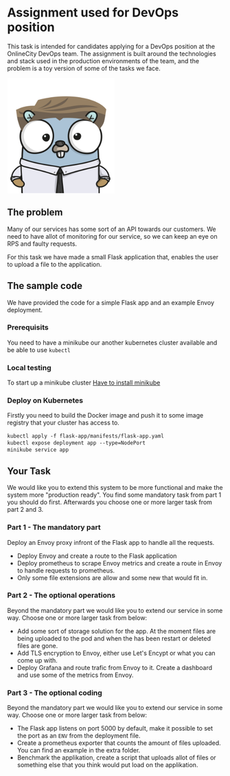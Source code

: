 # Assignment used for DevOps position
This task is intended for candidates applying for a DevOps position at the OnlineCity DevOps team. 
The assignment is built around the technologies and stack used in the production environments of the team, and the problem is a toy version of some of the tasks we face.


![Interview](./interview-gopher.png)


## The problem
Many of our services has some sort of an API towards our customers. We need to have allot of monitoring for our service, so we can keep an eye on RPS and faulty requests.

For this task we have made a small Flask application that, enables the user to upload a file to the application.


## The sample code
We have provided the code for a simple Flask app and an example Envoy deployment.

### Prerequisits
You need to have a minikube our another kubernetes cluster available and be able to use `kubectl`

### Local testing
To start up a minikube cluster [Have to install minikube](https://kubernetes.io/docs/tasks/tools/install-minikube/)

### Deploy on Kubernetes
Firstly you need to build the Docker image and push it to some image registry that your cluster has access to. 
```
kubectl apply -f flask-app/manifests/flask-app.yaml
kubectl expose deployment app --type=NodePort
minikube service app
```

## Your Task
We would like you to extend this system to be more functional and make the system more "production ready".
You find some mandatory task from part 1 you should do first. Afterwards you choose one or more larger task from part 2 and 3. 

### Part 1 - The mandatory part
Deploy an Envoy proxy infront of the Flask app to handle all the requests. 

* Deploy Envoy and create a route to the Flask application
* Deploy prometheus to scrape Envoy metrics and create a route in Envoy to handle requests to prometheus.
* Only some file extensions are allow and some new that would fit in.

### Part 2 - The optional operations
Beyond the mandatory part we would like you to extend our service in some way. 
Choose one or more larger task from below:
* Add some sort of storage solution for the app. At the moment files are being uploaded to the pod and when the has been restart or deleted files are gone. 
* Add TLS encryption to Envoy, either use Let's Encypt or what you can come up with.
* Deploy Grafana and route trafic from Envoy to it. Create a dashboard and use some of the metrics from Envoy.


### Part 3 - The optional coding
Beyond the mandatory part we would like you to extend our service in some way. 
Choose one or more larger task from below:
* The Flask app listens on port 5000 by default, make it possible to set the port as an `ENV` from the deployment file. 
* Create a prometheus exporter that counts the amount of files uploaded. You can find an example in the extra folder.
* Benchmark the applikation, create a script that uploads allot of files or something else that you think would put load on the applikation.
